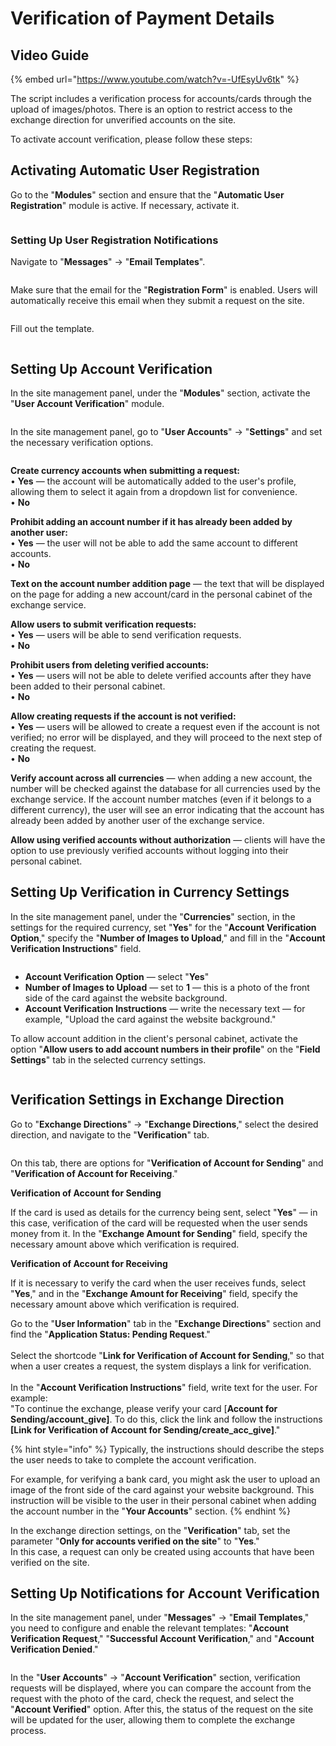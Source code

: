 # Verification of Payment Details

## Video Guide

{% embed url="https://www.youtube.com/watch?v=-UfEsyUv6tk" %}

The script includes a verification process for accounts/cards through the upload of images/photos. There is an option to restrict access to the exchange direction for unverified accounts on the site.

To activate account verification, please follow these steps:

## Activating **Automatic User Registration**

Go to the "**Modules**" section and ensure that the "**Automatic User Registration**" module is active. If necessary, activate it.

<figure><img src="../../.gitbook/assets/image (788).png" alt=""><figcaption></figcaption></figure>

### Setting Up User Registration Notifications

Navigate to "**Messages**" -> "**Email Templates**".

<figure><img src="../../.gitbook/assets/image (789).png" alt=""><figcaption></figcaption></figure>

Make sure that the email for the "**Registration Form**" is enabled. Users will automatically receive this email when they submit a request on the site.

<figure><img src="../../.gitbook/assets/image (790).png" alt=""><figcaption></figcaption></figure>

Fill out the template.

<figure><img src="../../.gitbook/assets/image (791).png" alt=""><figcaption></figcaption></figure>

## Setting Up Account Verification

In the site management panel, under the "**Modules**" section, activate the "**User Account Verification**" module.

<figure><img src="../../.gitbook/assets/image (1228).png" alt=""><figcaption></figcaption></figure>

In the site management panel, go to "**User Accounts**" → "**Settings**" and set the necessary verification options.

<figure><img src="../../.gitbook/assets/image (154).png" alt=""><figcaption></figcaption></figure>

**Create currency accounts when submitting a request:**\
• **Yes** — the account will be automatically added to the user's profile, allowing them to select it again from a dropdown list for convenience.\
• **No**

**Prohibit adding an account number if it has already been added by another user:**\
• **Yes** — the user will not be able to add the same account to different accounts.\
• **No**

**Text on the account number addition page** — the text that will be displayed on the page for adding a new account/card in the personal cabinet of the exchange service.

**Allow users to submit verification requests:**\
• **Yes** — users will be able to send verification requests.\
• **No**

**Prohibit users from deleting verified accounts:**\
• **Yes** — users will not be able to delete verified accounts after they have been added to their personal cabinet.\
• **No**

**Allow creating requests if the account is not verified:**\
• **Yes** — users will be allowed to create a request even if the account is not verified; no error will be displayed, and they will proceed to the next step of creating the request.\
• **No**

**Verify account across all currencies** — when adding a new account, the number will be checked against the database for all currencies used by the exchange service. If the account number matches (even if it belongs to a different currency), the user will see an error indicating that the account has already been added by another user of the exchange service.

**Allow using verified accounts without authorization** — clients will have the option to use previously verified accounts without logging into their personal cabinet.

## Setting Up Verification in Currency Settings

In the site management panel, under the "**Currencies**" section, in the settings for the required currency, set "**Yes**" for the "**Account Verification Option**," specify the "**Number of Images to Upload**," and fill in the "**Account Verification Instructions**" field.

<figure><img src="../../.gitbook/assets/image (1100).png" alt=""><figcaption></figcaption></figure>

* **Account Verification Option** — select "**Yes**"
* **Number of Images to Upload** — set to **1** — this is a photo of the front side of the card against the website background.
* **Account Verification Instructions** — write the necessary text — for example, "Upload the card against the website background."

To allow account addition in the client's personal cabinet, activate the option "**Allow users to add account numbers in their profile**" on the "**Field Settings**" tab in the selected currency settings.

<figure><img src="../../.gitbook/assets/image (1787).png" alt=""><figcaption></figcaption></figure>

## Verification Settings in Exchange Direction

Go to "**Exchange Directions**" -> "**Exchange Directions**," select the desired direction, and navigate to the "**Verification**" tab.

<figure><img src="../../.gitbook/assets/image (797).png" alt=""><figcaption></figcaption></figure>

On this tab, there are options for "**Verification of Account for Sending**" and "**Verification of Account for Receiving**."

**Verification of Account for Sending**

If the card is used as details for the currency being sent, select "**Yes**" — in this case, verification of the card will be requested when the user sends money from it. In the "**Exchange Amount for Sending**" field, specify the necessary amount above which verification is required.

**Verification of Account for Receiving**

If it is necessary to verify the card when the user receives funds, select "**Yes**," and in the "**Exchange Amount for Receiving**" field, specify the necessary amount above which verification is required.

Go to the "**User Information**" tab in the "**Exchange Directions**" section and find the "**Application Status: Pending Request**."\
\
Select the shortcode "**Link for Verification of Account for Sending**," so that when a user creates a request, the system displays a link for verification.\
\
In the "**Account Verification Instructions**" field, write text for the user. For example:\
"To continue the exchange, please verify your card \[**Account for Sending/account_give]**. To do this, click the link and follow the instructions **\[Link for Verification of Account for Sending/create_acc_give]**."

{% hint style="info" %}
Typically, the instructions should describe the steps the user needs to take to complete the account verification.

For example, for verifying a bank card, you might ask the user to upload an image of the front side of the card against your website background. This instruction will be visible to the user in their personal cabinet when adding the account number in the "**Your Accounts**" section.
{% endhint %}

In the exchange direction settings, on the "**Verification**" tab, set the parameter "**Only for accounts verified on the site**" to "**Yes**."\
In this case, a request can only be created using accounts that have been verified on the site.

## Setting Up Notifications for Account Verification

In the site management panel, under "**Messages**" → "**Email Templates**," you need to configure and enable the relevant templates: "**Account Verification Request**," "**Successful Account Verification**," and "**Account Verification Denied**."

<figure><img src="../../.gitbook/assets/image (798).png" alt=""><figcaption></figcaption></figure>

In the "**User Accounts**" -> "**Account Verification**" section, verification requests will be displayed, where you can compare the account from the request with the photo of the card, check the request, and select the "**Account Verified**" option. After this, the status of the request on the site will be updated for the user, allowing them to complete the exchange process.